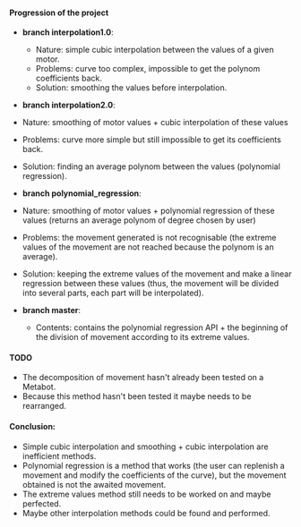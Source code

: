 #### Progression of the project

* __branch interpolation1.0__:
  * Nature: simple cubic interpolation between the values of a given motor.
  * Problems: curve too complex, impossible to get the polynom coefficients back.
  * Solution: smoothing the values before interpolation.


* __branch interpolation2.0__:
 * Nature: smoothing of motor values + cubic interpolation of these values
 * Problems: curve more simple but still impossible to get its coefficients back.
 * Solution: finding an average polynom between the values (polynomial regression).


* __branch polynomial_regression__:
 * Nature: smoothing of motor values + polynomial regression of these values (returns an average polynom of degree chosen by user)
 * Problems: the movement generated is not recognisable (the extreme values of the movement are not reached because the polynom is an average).
 * Solution: keeping the extreme values of the movement and make a linear regression between these values (thus, the movement will be divided into several parts, each part will be interpolated).

* __branch master__:
  * Contents: contains the polynomial regression API + the beginning of the division of movement according to its extreme values.


#### TODO

* The decomposition of movement hasn't already been tested on a Metabot.
* Because this method hasn't been tested it maybe needs to be rearranged.

#### Conclusion:

* Simple cubic interpolation and smoothing + cubic interpolation are inefficient methods.
* Polynomial regression is a method that works (the user can replenish a movement and modify the coefficients of the curve), but the movement obtained is not the awaited movement.
* The extreme values method still needs to be worked on and maybe perfected.
* Maybe other interpolation methods could be found and performed.